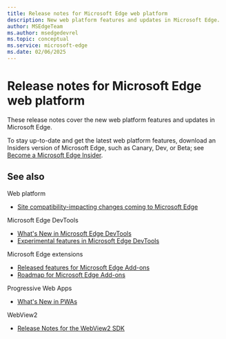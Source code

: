 ```yaml
---
title: Release notes for Microsoft Edge web platform
description: New web platform features and updates in Microsoft Edge.
author: MSEdgeTeam
ms.author: msedgedevrel
ms.topic: conceptual
ms.service: microsoft-edge
ms.date: 02/06/2025
---
```

# Release notes for Microsoft Edge web platform

These release notes cover the new web platform features and updates in Microsoft Edge.

To stay up-to-date and get the latest web platform features, download an Insiders version of Microsoft Edge, such as Canary, Dev, or Beta; see [Become a Microsoft Edge Insider](https://aka.ms/microsoftedge).


<!-- ====================================================================== -->
## See also

Web platform
* [Site compatibility-impacting changes coming to Microsoft Edge](../site-impacting-changes.md)

Microsoft Edge DevTools
* [What's New in Microsoft Edge DevTools](../../devtools-guide-chromium/whats-new/whats-new.md)
* [Experimental features in Microsoft Edge DevTools](../../devtools-guide-chromium/experimental-features/index.md)

Microsoft Edge extensions
* [Released features for Microsoft Edge Add-ons](../../extensions-chromium/whats-new/released-features.md)
* [Roadmap for Microsoft Edge Add-ons](../../extensions-chromium/whats-new/roadmap.md)

Progressive Web Apps
* [What's New in PWAs](../../progressive-web-apps-chromium/whats-new/pwa.md)

WebView2
* [Release Notes for the WebView2 SDK](../../webview2/release-notes/index.md)
